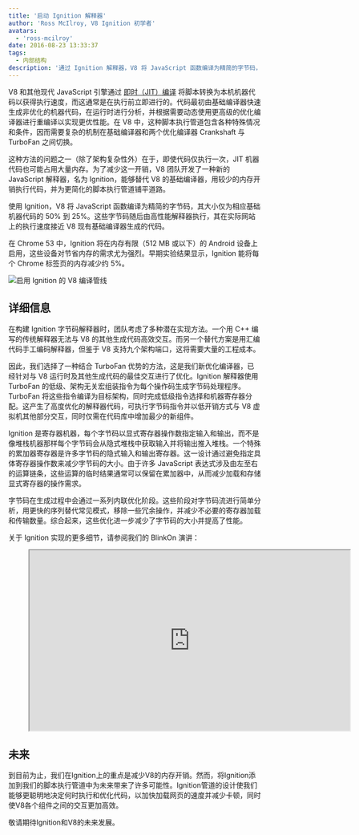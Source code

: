 ```yaml
---
title: '启动 Ignition 解释器'
author: 'Ross McIlroy, V8 Ignition 初学者'
avatars:
  - 'ross-mcilroy'
date: 2016-08-23 13:33:37
tags:
  - 内部结构
description: '通过 Ignition 解释器，V8 将 JavaScript 函数编译为精简的字节码，其大小仅为相应基础机器代码的 50% 到 25%。'
---
```

V8 和其他现代 JavaScript 引擎通过 [即时（JIT）编译](https://en.wikipedia.org/wiki/Just-in-time_compilation) 将脚本转换为本机机器代码以获得执行速度，而这通常是在执行前立即进行的。代码最初由基础编译器快速生成非优化的机器代码，在运行时进行分析，并根据需要动态使用更高级的优化编译器进行重编译以实现更优性能。在 V8 中，这种脚本执行管道包含各种特殊情况和条件，因而需要复杂的机制在基础编译器和两个优化编译器 Crankshaft 与 TurboFan 之间切换。

<!--truncate-->
这种方法的问题之一（除了架构复杂性外）在于，即使代码仅执行一次，JIT 机器代码也可能占用大量内存。为了减少这一开销，V8 团队开发了一种新的 JavaScript 解释器，名为 Ignition，能够替代 V8 的基础编译器，用较少的内存开销执行代码，并为更简化的脚本执行管道铺平道路。

使用 Ignition，V8 将 JavaScript 函数编译为精简的字节码，其大小仅为相应基础机器代码的 50% 到 25%。这些字节码随后由高性能解释器执行，其在实际网站上的执行速度接近 V8 现有基础编译器生成的代码。

在 Chrome 53 中，Ignition 将在内存有限（512 MB 或以下）的 Android 设备上启用，这些设备对节省内存的需求尤为强烈。早期实验结果显示，Ignition 能将每个 Chrome 标签页的内存减少约 5%。

![启用 Ignition 的 V8 编译管线](/_img/ignition-interpreter/ignition-pipeline.png)

## 详细信息

在构建 Ignition 字节码解释器时，团队考虑了多种潜在实现方法。一个用 C++ 编写的传统解释器无法与 V8 的其他生成代码高效交互。而另一个替代方案是用汇编代码手工编码解释器，但鉴于 V8 支持九个架构端口，这将需要大量的工程成本。

因此，我们选择了一种结合 TurboFan 优势的方法，这是我们新优化编译器，已经针对与 V8 运行时及其他生成代码的最佳交互进行了优化。Ignition 解释器使用 TurboFan 的低级、架构无关宏组装指令为每个操作码生成字节码处理程序。TurboFan 将这些指令编译为目标架构，同时完成低级指令选择和机器寄存器分配。这产生了高度优化的解释器代码，可执行字节码指令并以低开销方式与 V8 虚拟机其他部分交互，同时仅需在代码库中增加最少的新组件。

Ignition 是寄存器机器，每个字节码以显式寄存器操作数指定输入和输出，而不是像堆栈机器那样每个字节码会从隐式堆栈中获取输入并将输出推入堆栈。一个特殊的累加器寄存器是许多字节码的隐式输入和输出寄存器。这一设计通过避免指定具体寄存器操作数来减少字节码的大小。由于许多 JavaScript 表达式涉及由左至右的运算链条，这些运算的临时结果通常可以保留在累加器中，从而减少加载和存储显式寄存器的操作需求。

字节码在生成过程中会通过一系列内联优化阶段。这些阶段对字节码流进行简单分析，用更快的序列替代常见模式，移除一些冗余操作，并减少不必要的寄存器加载和传输数量。综合起来，这些优化进一步减少了字节码的大小并提高了性能。

关于 Ignition 实现的更多细节，请参阅我们的 BlinkOn 演讲：

<figure>
  <div class="video video-16:9">
    <iframe src="https://www.youtube.com/embed/r5OWCtuKiAk" width="640" height="360" loading="lazy"></iframe>
  </div>
</figure>

## 未来

到目前为止，我们在Ignition上的重点是减少V8的内存开销。然而，将Ignition添加到我们的脚本执行管道中为未来带来了许多可能性。Ignition管道的设计使我们能够更聪明地决定何时执行和优化代码，以加快加载网页的速度并减少卡顿，同时使V8各个组件之间的交互更加高效。

敬请期待Ignition和V8的未来发展。
